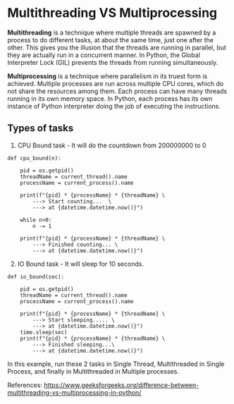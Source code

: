 # Multithreading VS Multiprocessing

**Multithreading** is a technique where multiple threads are spawned by a process to do different tasks, 
at about the same time, just one after the other. This gives you the illusion that the threads are 
running in parallel, but they are actually run in a concurrent manner. In Python, the Global Interpreter 
Lock (GIL) prevents the threads from running simultaneously.

**Multiprocessing** is a technique where parallelism in its truest form is achieved. 
Multiple processes are run across multiple CPU cores, which do not share the resources among them. 
Each process can have many threads running in its own memory space. In Python, each process has its own 
instance of Python interpreter doing the job of executing the instructions.

## Types of tasks
1. CPU Bound task - It will do the countdown from 200000000 to 0
```
def cpu_bound(n):

	pid = os.getpid()
	threadName = current_thread().name
	processName = current_process().name

	print(f"{pid} * {processName} * {threadName} \
		---> Start counting...  \
	    ---> at {datetime.datetime.now()}")

	while n>0:
		n -= 1

	print(f"{pid} * {processName} * {threadName} \
		---> Finished counting... \
	    ---> at {datetime.datetime.now()}")
```
2. IO Bound task - It will sleep for 10 seconds.
```
def io_bound(sec):

	pid = os.getpid()
	threadName = current_thread().name
	processName = current_process().name

	print(f"{pid} * {processName} * {threadName} \
		---> Start sleeping..... \
	    ---> at {datetime.datetime.now()}")
	time.sleep(sec)
	print(f"{pid} * {processName} * {threadName} \
		---> Finished sleeping...\
	    ---> at {datetime.datetime.now()}")
```

In this example, run these 2 tasks in Single Thread, Multithreaded in Single Process, and finally in Multithreaded in Multiple processes.


References: https://www.geeksforgeeks.org/difference-between-multithreading-vs-multiprocessing-in-python/
